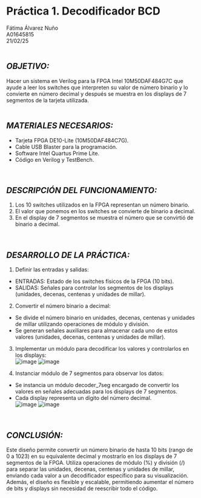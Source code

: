 # Práctica 1. Decodificador BCD
Fátima Álvarez Nuño <br/>
A01645815 <br/>
21/02/25 <br/>
<br/>

## *OBJETIVO:* <br/>
Hacer un sistema en Verilog para la FPGA Intel 10M50DAF484G7C que ayude a leer los switches que interpreten su valor de número binario y lo convierte en número decimal y después se muestra en los displays de 7 segmentos de la tarjeta utilizada. <br/>
<br/>

## *MATERIALES NECESARIOS:* <br/>
* Tarjeta FPGA DE10-Lite (10M50DAF484C7G). <br/>
* Cable USB Blaster para la programación. <br/>
* Software Intel Quartus Prime Lite. <br/>
* Código en Verilog y TestBench. <br/>
<br/>

## *DESCRIPCIÓN DEL FUNCIONAMIENTO:* <br/>
1. Los 10 switches utilizados en la FPGA representan un número binario. <br/>
2. El valor que ponemos en los switches se convierte de binario a decimal. <br/>
3. En el display de 7 segmentos se muestra el número que se convirtió de binario a decimal. <br/>
<br/>

## *DESARROLLO DE LA PRÁCTICA:* <br/>
1. Definir las entradas y salidas: <br/>
  * ENTRADAS:  Estado de los switches físicos de la FPGA (10 bits). <br/>
  * SALIDAS: Señales para controlar los segmentos de los displays (unidades, decenas, centenas y unidades de millar). <br/>
2. Convertir el número binario a decimal: <br/>
  * Se divide el número binario en unidades, decenas, centenas y unidades de millar utilizando operaciones de módulo y división. <br/>
  * Se generan señales auxiliares para almacenar cada uno de estos valores (unidades, decenas, centenas y unidades de millar). <br/>
3. Implementar un módulo para decodificar los valores y controlarlos en los displays: <br/>
![image](https://github.com/user-attachments/assets/0ea82eca-f09c-4941-905b-2a8627dcb3a8)
![image](https://github.com/user-attachments/assets/2d6fd931-23fa-4d08-93d3-49ec6884a2db)

4. Instanciar módulo de 7 segmentos para observar los datos: <br/>
  * Se instancia un módulo decoder_7seg encargado de convertir los valores en señales adecuadas para los displays de 7 segmentos. <br/>
  * Cada display representa un dígito del número decimal. <br/>
![image](https://github.com/user-attachments/assets/4ce80e2d-0363-49c5-9b8e-67d572b57c63)
![image](https://github.com/user-attachments/assets/597f26d9-41f1-4a75-8484-451c00cd0c53)
<br/>

## *CONCLUSIÓN:* <br/>
Este diseño permite convertir un número binario de hasta 10 bits (rango de 0 a 1023) en su equivalente decimal y mostrarlo en los displays de 7 segmentos de la FPGA. Utiliza operaciones de módulo (%) y división (/) para separar las unidades, decenas, centenas y unidades de millar, enviando cada valor a un decodificador específico para su visualización. Además, el diseño es flexible y escalable, permitiendo aumentar el número de bits y displays sin necesidad de reescribir todo el código. <br/>
